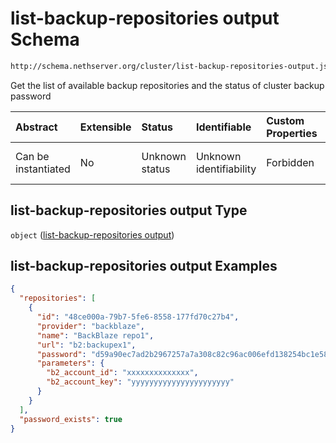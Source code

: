 # list-backup-repositories output Schema

```txt
http://schema.nethserver.org/cluster/list-backup-repositories-output.json
```

Get the list of available backup repositories and the status of cluster backup password

| Abstract            | Extensible | Status         | Identifiable            | Custom Properties | Additional Properties | Access Restrictions | Defined In                                                                                                  |
| :------------------ | :--------- | :------------- | :---------------------- | :---------------- | :-------------------- | :------------------ | :---------------------------------------------------------------------------------------------------------- |
| Can be instantiated | No         | Unknown status | Unknown identifiability | Forbidden         | Allowed               | none                | [list-backup-repositories-output.json](cluster/list-backup-repositories-output.json "open original schema") |

## list-backup-repositories output Type

`object` ([list-backup-repositories output](list-backup-repositories-output.md))

## list-backup-repositories output Examples

```json
{
  "repositories": [
    {
      "id": "48ce000a-79b7-5fe6-8558-177fd70c27b4",
      "provider": "backblaze",
      "name": "BackBlaze repo1",
      "url": "b2:backupex1",
      "password": "d59a90ec7ad2b2967257a7a308c82c96ac006efd138254bc1e58c8ea07c18400",
      "parameters": {
        "b2_account_id": "xxxxxxxxxxxxxx",
        "b2_account_key": "yyyyyyyyyyyyyyyyyyyyyy"
      }
    }
  ],
  "password_exists": true
}
```
